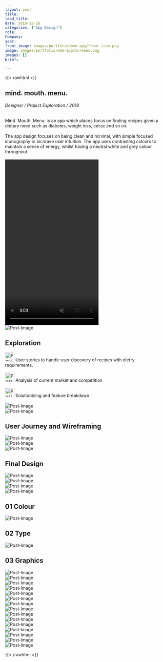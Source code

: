 ```yaml
---
layout: post
title:
lead_title:
date: 2018-12-26
categories: ["App Design"]
role:
Company:
year:
front_image: images/portfolio/mmm-app/front-icon.png
image: images/portfolio/mmm-app/screens.png
images: []
brief:

---
```


{{< rawhtml >}}

<div class="row">

  <div class="col-md-6 mx-auto mmm">
    <div class="project-title mmm-title">
          <h2>mind. mouth. menu. </h2>
          <h6> Designer   /   Project Exploration  /  2018 </h6>
    </div>
    <div class="mmm-description">
        <h8>Mind. Mouth. Menu. is an app which places focus on finding recipes given a dietary need such as diabetes, weight loss, celiac and so on.<br><br>
        The app design focuses on being clean and minimal, with simple focused iconography to increase user intuition. The app uses contrasting colours to maintain a sense of energy, whilst having a neutral white and grey colour throughout.
        <br><br></h8>
    </div>
  </div>

  <div class="col-md-6 mx-auto app-screen">
    <div id="MSvideoContainer">
      <div id="MSvideoContent">
        <video id="phone" autoplay loop muted="" src="/images/portfolio/mmm-app/mmm.mp4" width="306" height="543" frameborder="0" webkitallowfullscreen mozallowfullscreen allowfullscreen  class="state-ready"></video>
      </div>
    </div>
  </div>

</div>


<!-- PROBLEM STATEMENT -->
<div class="row">
    <div class="col-md-12 mx-auto">
        <img src="/images/portfolio/mmm-app/problem-statement.gif" alt="Post-Image" class="w-100 mb-3 padding-0">
    </div>
</div>

<div class="row mmm">
  <div class="col-md-6 mx-auto">
    <div class="project-title">
          <h2>Exploration</h2>
    </div>
    <div class="exploration-assessment">
      <img class="mini-icon" src="/images/portfolio/mmm-app/1x/network.png" alt="Post-Image" height=30px>
      <h8>User stories to handle user discovery of recipes with dietry requirements.<br><br></h8>
      <img class="mini-icon" src="/images/portfolio/mmm-app/1x/settings.png" alt="Post-Image" height=30px>
      <h8>Analysis of current market and competition<br><br></h8>
      <img class="mini-icon" src="/images/portfolio/mmm-app/1x/progress2.png" alt="Post-Image" height=30px>
      <h8>Solutionizing and feature breakdown<br><br></h8>
    </div>  
      <img src="/images/portfolio/mmm-app/process/user-journey.png" alt="Post-Image" class="w-100 mb-3 padding-0">
  </div>

  <div class="col-md-6 mx-auto">
      <img src="/images/portfolio/mmm-app/process/development-process.png" alt="Post-Image" class="w-100 mb-3 padding-0">
  </div>

</div>


<!-- SCREENS -->
<div class="row mmm">
  <div class="project-title">
        <h2>User Journey and Wireframing</h2>
  </div>
</div>
<div class="row mmm-screens">
    <div class="col-md-3 mx-auto mmm-app">
        <img src="/images/portfolio/mmm-app/process/wireframes1.png" alt="Post-Image" class="w-100 mb-3 padding-0">
    </div>
    <div class="col-md-3 mx-auto mmm-app">
        <img src="/images/portfolio/mmm-app/process/wireframes2.png" alt="Post-Image" class="w-100 mb-3 padding-0">
    </div>
    <div class="col-md-3 mx-auto mmm-app">
        <img src="/images/portfolio/mmm-app/process/wireframes3.png" alt="Post-Image" class="w-100 mb-3 padding-0">
    </div>
</div>


<div class="row">
  <div class="project-title mmm-title">
        <h2>Final Design</h2>
  </div>
</div>
<div class="row mmm-screens">
    <div class="col-md-3 mx-auto mmm-app">
        <img src="/images/portfolio/mmm-app/loading-screen.png" alt="Post-Image" class="w-100 mb-3 padding-0">
    </div>
    <div class="col-md-3 mx-auto mmm-app">
        <img src="/images/portfolio/mmm-app/home page.png" alt="Post-Image" class="w-100 mb-3 padding-0">
    </div>
    <div class="col-md-3 mx-auto mmm-app">
        <img src="/images/portfolio/mmm-app/recipe-favourited.png" alt="Post-Image" class="w-100 mb-3 padding-0">
    </div>
    <div class="col-md-3 mx-auto mmm-app">
        <img src="/images/portfolio/mmm-app/profile-favourites.png" alt="Post-Image" class="w-100 mb-3 padding-0">
    </div>
</div>

<!-- STYLE TILE -->
<div class="row">
    <div class="col-md-6 mx-auto">
    <div class="style-tile">
      <div class="style-tile-line">
        <h2>01 Colour</h2>
      </div>
    </div>
        <img src="/images/portfolio/mmm-app/colors.png" alt="Post-Image" class="w-100 mb-3 padding-0">
    </div>
    <div class="col-md-6 mx-auto">
    <div class="style-tile">
      <div class="style-tile-line">
        <h2>02 Type</h2>
      </div>
    </div>
            <img src="/images/portfolio/mmm-app/type.png" alt="Post-Image" class="w-100 mb-3 padding-0">
    </div>
</div>

<!-- ICONS -->
<div class="style-tile">
  <div class="style-tile-line">
    <h2>03 Graphics</h2>
  </div>
</div>
<div class="row">
    <div class="col-md-1 mx-auto icon-mmm">
        <img onmouseout="this.src='/images/portfolio/mmm-app/1x/home.png'"
        onmouseover="this.src='/images/portfolio/mmm-app/1x/home-active.png'"
        alt="Post-Image" class="w-10 mb-1 img-fluid">
    </div>
    <div class="col-md-1 mx-auto icon-mmm">
        <img onmouseout="this.src='/images/portfolio/mmm-app/1x/notifications.png'"
        onmouseover="this.src='/images/portfolio/mmm-app/1x/notifications-active.png'"
        alt="Post-Image" class="w-10 mb-1 img-fluid">
    </div>
    <div class="col-md-1 mx-auto icon-mmm">
        <img onmouseout="this.src='/images/portfolio/mmm-app/1x/search.png'"
        onmouseover="this.src='/images/portfolio/mmm-app/1x/search-active.png'"
        alt="Post-Image" class="w-10 mb-1 img-fluid">
    </div>
    <div class="col-md-1 mx-auto icon-mmm ">
        <img onmouseout="this.src='/images/portfolio/mmm-app/1x/cart.png'"
        onmouseover="this.src='/images/portfolio/mmm-app/1x/cart-active.png'"
        alt="Post-Image" class="w-30 mb-1 img-fluid">
    </div>
    <div class="col-md-1 mx-auto icon-mmm">
        <img onmouseout="this.src='/images/portfolio/mmm-app/1x/profile.png'"
        onmouseover="this.src='/images/portfolio/mmm-app/1x/profile-active.png'"
        alt="Post-Image" class="w-30 mb-1 img-fluid">
    </div>
    <div class="col-md-1 mx-auto icon-mmm">
        <img onmouseout="this.src='/images/portfolio/mmm-app/1x/progress.png'"
        onmouseover="this.src='/images/portfolio/mmm-app/1x/progress-active.png'"
        alt="Post-Image" class="w-30 mb-1 img-fluid">
    </div>
    <div class="col-md-1 mx-auto icon-mmm">
        <img onmouseout="this.src='/images/portfolio/mmm-app/1x/like.png'"
        onmouseover="this.src='/images/portfolio/mmm-app/1x/like-active.png'"
        alt="Post-Image" class="w-30 mb-1 img-fluid">
    </div>
    <div class="col-md-1 mx-auto icon-mmm">
        <img onmouseout="this.src='/images/portfolio/mmm-app/1x/weight.png'"
        onmouseover="this.src='/images/portfolio/mmm-app/1x/weight-active.png'"
        alt="Post-Image" class="w-30 mb-1 img-fluid">
    </div>
    <div class="col-md-1 mx-auto icon-mmm">
        <img onmouseout="this.src='/images/portfolio/mmm-app/1x/drink.png'"
        onmouseover="this.src='/images/portfolio/mmm-app/1x/drink-active.png'"
        alt="Post-Image" class="w-30 mb-1 img-fluid">
    </div>
    <div class="col-md-1 mx-auto icon-mmm">
        <img onmouseout="this.src='/images/portfolio/mmm-app/1x/health.png'"
        onmouseover="this.src='/images/portfolio/mmm-app/1x/health-active.png'"
        alt="Post-Image" class="w-30 mb-1 img-fluid">
    </div>
</div>

<!-- CATEGORIES -->
<div class="category-cards">
  <div class="row">
      <div class="col-md-3 mx-auto category-card">
          <img src="/images/portfolio/mmm-app/1x/1.png"" alt="Post-Image" class="w-100 mb-1 padding-0">
      </div>
      <div class="col-md-3 mx-auto category-card">
          <img src="/images/portfolio/mmm-app/1x/2.png"" alt="Post-Image" class="w-100 mb-1 padding-0">
      </div>
      <div class="col-md-3 mx-auto category-card">
          <img src="/images/portfolio/mmm-app/1x/3.png" alt="Post-Image" class="w-100 mb-1 padding-0">
      </div>
      <div class="col-md-3 mx-auto category-card">
          <img src="/images/portfolio/mmm-app/1x/4.png"" alt="Post-Image" class="w-100 mb-1 padding-0">
      </div>
    </div>
</div>

<!-- APRON -->
<div class="row">
    <div class="col-md-12 mx-auto">
        <img src="/images/portfolio/mmm-app/apron.gif" alt="Post-Image" class="w-100 mb-3 padding-0">
    </div>
</div>

{{< /rawhtml >}}
